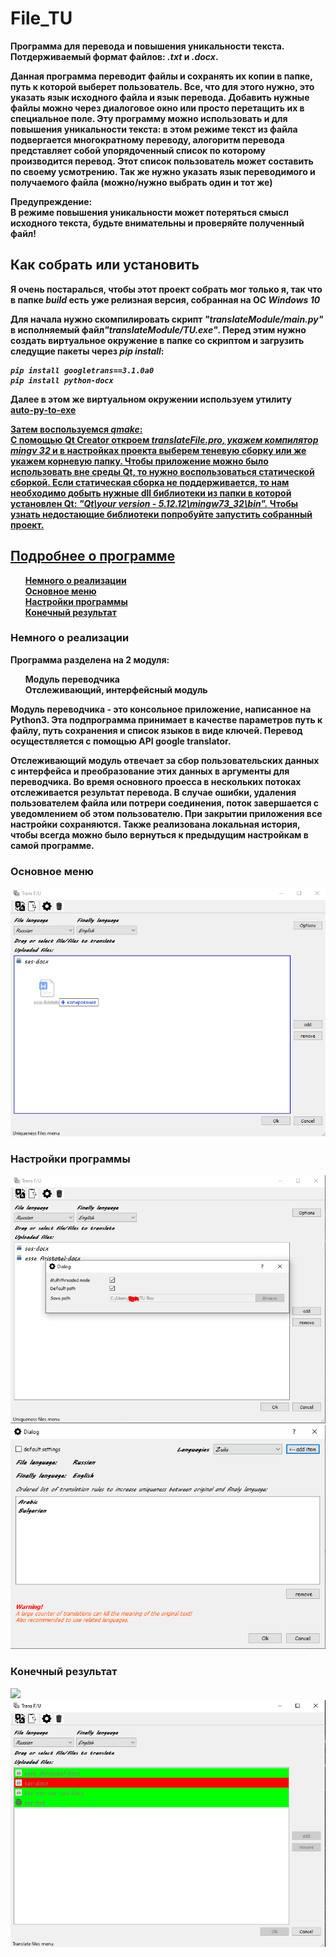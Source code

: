 
# File_TU
<p><strong>Программа для перевода и повышения уникальности текста. 
Потдерживаемый формат файлов: <em>.txt</em> и <em>.docx</em>.<strong></p>

<p>Данная программа переводит файлы и сохранять их копии в папке, путь к которой выберет пользователь. 
Все, что для этого нужно, это указать язык исходного файла и язык перевода. 
Добавить нужные файлы можно через диалоговое окно или просто перетащить их в специальное поле.  
Эту программу можно использовать и для повышения уникальности текста: в этом режиме текст из файла подвергается многократному  переводу, 
алогоритм перевода представляет собой упорядоченный список по которому производится перевод. 
Этот список пользователь может составить по своему усмотрению. 
Так же нужно указать язык переводимого и получаемого файла (можно/нужно выбрать один и тот же)</p>

<p><strong>Предупреждение:<br></strong>
В режиме повышения уникальности может потеряться смысл исходного текста, будьте внимательны и проверяйте полученный файл!</p>

    
    
<h2>Как собрать или установить</h2>
<p>Я очень постаралься, чтобы этот проект собрать мог только я, так что в папке <em>build</em> есть 
уже релизная версия, собранная на ОС <em>Windows 10</em></p>
<p>Для начала нужно скомпилировать скрипт <em>"translateModule/main.py"</em> 
в исполняемый файл<em>"translateModule/TU.exe"</em>. 
Перед этим нужно создать виртуальное окружение в папке со скриптом и загрузить следущие пакеты через <em>pip install</em>:
<pre lang="no-highlight" class="notranslate">
<code><em>pip install googletrans==3.1.0a0
pip install python-docx
</em></code></pre>
    
Далее в этом же виртуальном окружении используем утилиту  
<a href="https://pypi.org/project/auto-py-to-exe">auto-py-to-exe</p>
    
<p>Затем воспользуемся <em>qmake</em>:<br>
С помощью Qt Creator откроем <em>translateFile.pro, укажем компилятор mingv 32</em> 
и в настройках проекта выберем теневую сборку или же укажем корневую папку. 
Чтобы приложение можно было использовать вне среды Qt, 
то нужно воспользоваться статической сборкой. Если статическая сборка не поддерживается, то нам необходимо добыть 
нужные dll библиотеки из папки в которой установлен Qt: <em>"Qt\your version - 5.12.12\mingw73_32\bin".</em>
Чтобы узнать недостающие библиотеки попробуйте запустить собранный проект.</p>

<h2>Подробнее о программе</h2>
    <ul style="list-style-type:none;">
        <li><a href="#info0">Немного о реализации</a></li>
        <li><a href="#info1">Основное меню</a></li>
        <li><a href="#info2">Настройки программы</a></li>
        <li><a href="#info3">Конечный результат</a></li>
    </ul>
    
    
<h3 id="info0">Немного о реализации</h3>
    
<p>Программа разделена на 2 модуля:
    <ol style="list-style-type:none;">
        <li>Модуль переводчика</li>
        <li>Отслеживающий, интерфейсный модуль</li>
    </ol>
    
<p>Модуль переводчика - это консольное приложение, написанное на Python3.
Эта подпрограмма принимает в качестве параметров путь к файлу, путь сохранения и список языков в виде ключей.
Перевод осуществляется с помощью API google translator.</p>
    
<p>Отслеживающий модуль отвечает за сбор пользовательских данных с интерфейса и преобразование этих данных 
в аргументы для переводчика. 
Во время основного проесса в нескольких потоках отслеживается результат перевода. В случае ошибки,
удаления пользователем файла или потрери соединения, поток завершается с уведомлением об этом пользователю.
При закрытии приложения все настройки сохраняются. Также реализована локальная история,
чтобы всегда можно было вернуться к предыдущим настройкам в самой программе.</p>


<h3 id="info1">Основное меню</h3>
<img src="images/ps_menu1.png">


<h3 id="info2">Настройки программы</h3>
<img src="images/ps_settings.png">
<img src="images/ps_options.png">


<h3 id="info3">Конечный результат</h3>
<img src="images/ps_goog.png">
<img src="images/ps_error.png">
